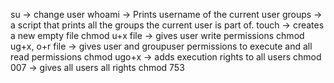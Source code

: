 su -> change user
whoami -> Prints username of the current user
groups -> a script that prints all the groups the current user is part of.
touch -> creates a new empty file
chmod u+x file ->  gives user write permissions
chmod ug+x, o+r file -> gives user and groupuser permissions to execute and all read permissions
chmod ugo+x -> adds execution rights to all users
chmod 007 -> gives all users all rights
chmod 753 
